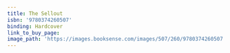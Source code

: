 ```yaml
---
title: The Sellout
isbn: '9780374260507'
binding: Hardcover
link_to_buy_page:
image_path: 'https://images.booksense.com/images/507/260/9780374260507.jpg'
---
```


